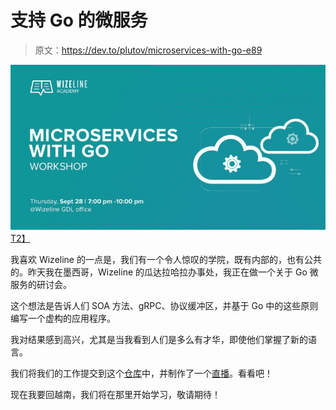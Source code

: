 # 支持 Go 的微服务

> 原文：<https://dev.to/plutov/microservices-with-go-e89>

[![microservices](img/11e110fcb1b6f6391f794a5bc88dc6ba.png)T2】](https://res.cloudinary.com/practicaldev/image/fetch/s--l81b4mPB--/c_limit%2Cf_auto%2Cfl_progressive%2Cq_auto%2Cw_880/http://pliutau.com/workshop1.jpg)

我喜欢 Wizeline 的一点是，我们有一个令人惊叹的学院，既有内部的，也有公共的。昨天我在墨西哥，Wizeline 的瓜达拉哈拉办事处，我正在做一个关于 Go 微服务的研讨会。

这个想法是告诉人们 SOA 方法、gRPC、协议缓冲区，并基于 Go 中的这些原则编写一个虚构的应用程序。

我对结果感到高兴，尤其是当我看到人们是多么有才华，即使他们掌握了新的语言。

我们将我们的工作提交到这个[仓库](https://github.com/wizelineacademy/GoWorkshop)中，并制作了一个[直播](https://www.facebook.com/WizelineAcademy/videos/1726299830998775/)。看看吧！

现在我要回越南，我们将在那里开始学习，敬请期待！